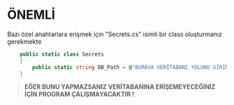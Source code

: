 # ÖNEMLİ

Bazı özel anahtarlara erişmek için "Secrets.cs" isimli bir class oluşturmanız gerekmekte 

```csharp
    public static class Secrets
    {
        public static string DB_Path = @"BURAYA VERİTABANI YOLUNU GİRİNİZ";
    }
```
> **EĞER BUNU YAPMAZSANIZ VERİTABANINA ERİŞEMEYECEĞİNİZ İÇİN PROGRAM ÇALIŞMAYACAKTIR !**
